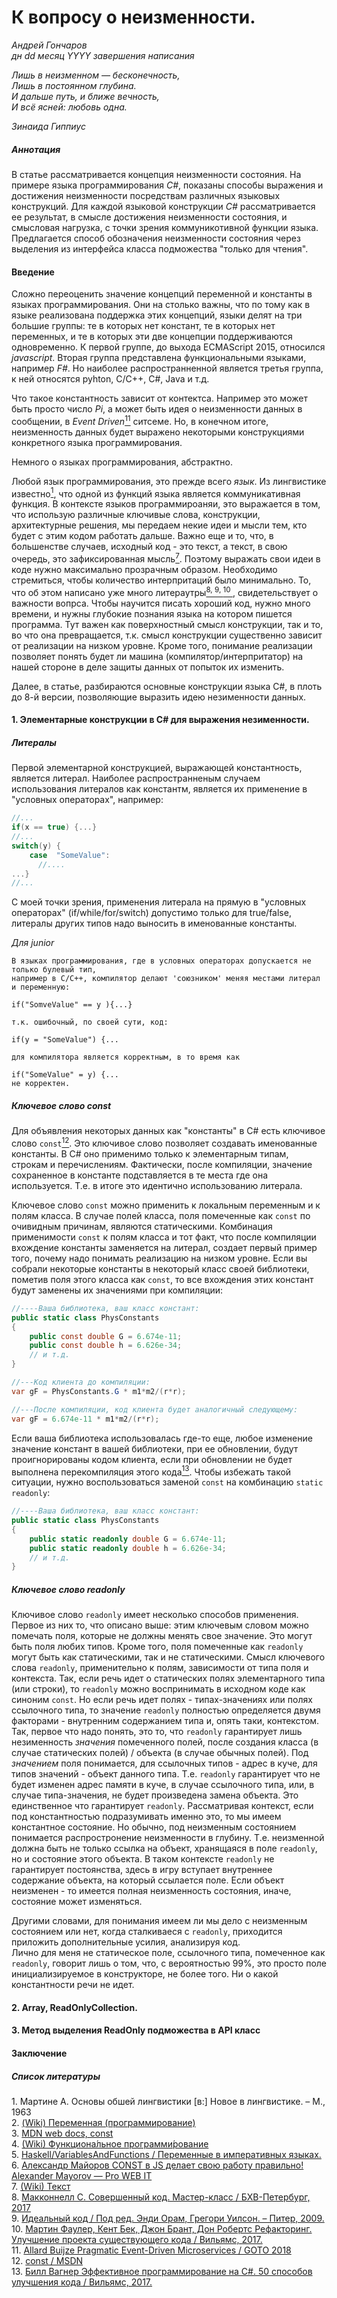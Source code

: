 # К вопросу о неизменности.
*Андрей Гончаров*  
*дн dd месяц YYYY завершения написания*    

*Лишь в неизменном — бесконечность,*  
*Лишь в постоянном глубина.*  
*И дальше путь, и ближе вечность,*  
*И всё ясней: любовь одна.*  

*Зинаида Гиппиус*


##### Аннотация
В статье рассматривается концепция неизменности состояния. На примере языка программирования *C#*, показаны способы выражения и достижения неизменности посредствам различных языковых конструкций. Для каждой языковой конструкции *C#* рассматривается ее результат, в смысле достижения неизменности состояния, и смысловая нагрузка, с точки зрения коммуникотивной функции языка. Предлагается способ обозначения неизменности состояния через выделения из интерфейса класса подможества "только для чтения".    

#### Введение

Сложно переоценить значение концепций переменной и константы в языках программирования. Они на столько важны, что по тому как в языке реализована поддержка этих концепций, языки делят на три большие группы: те в которых нет констант, те в которых нет переменных, и те в которых эти две концепции поддерживаются одновременно. К первой группе, до выхода ECMAScript 2015, относился *javascript*. Вторая группа представлена функциональными языками, например *F#*. Но наиболее распространненной является третья группа, к ней относятся pyhton, C/C++, C#, Java и т.д.

Что такое константность зависит от контектса. Например это может быть просто число *Pi*, а может быть идея о неизменности данных в сообщении, в *Event Driven*[<sup>11</sup>](#11) ситсеме. Но, в конечном итоге, неизменность данных будет выражено некоторыми конструкциями конкретного языка программирования. 

Немного о языках программирования, абстрактно.  

Любой язык программирования, это прежде всего *язык*. Из лингвистике известно[<sup>1</sup>](#1), что одной из функций языка является коммуникативная функция. В контексте языков программироаняи, это выражается в том, что использую различные ключивые слова, конструкции, архитектурные решения, мы передаем некие идеи и мысли тем, кто будет с этим кодом работать дальше. Важно еще и то, что, в большенстве случаев, исходный код - это текст, а текст, в свою очередь, это зафиксированная мысль[<sup>7</sup>](#7). Поэтому выражать свои идеи в коде нужно максимально прозрачным образом. Необходимо стремиться, чтобы количество интерпритаций было минимально. То, что об этом написано уже много литераутры[<sup>8, </sup>](#8)[<sup>9, </sup>](#9)[<sup>10 </sup>](#10), свидетельствует о важности вопрса. Чтобы научится писать хороший код, нужно много времени, и нужны глубокие познания языка на котором пишется программа. Тут важен как поверхностный смысл конструкции, так и то, во что она превращается, т.к. смысл конструкции существенно зависит от реализации на низком уровне. Кроме того, понимание реализации позволяет понять будет ли машина (компилятор/интерпритатор) на нашей стороне в деле защиты данных от попыток их изменить.

Далее, в статье, разбираются основные конструкции языка C#, в плоть до 8-й версии, позволяющие выразить идею незименности данных.  

#### 1. Элементарные конструкции в C# для выражения незименности.
##### Литералы
Первой элементарной конструкцией, выражающей константность, является литерал. Наиболее распространненым случаем использования литералов как константм, является их применение в "условных операторах", например:
```C#
//...
if(x == true) {...}
//...
switch(y) {
    case  "SomeValue":
      //....
...}
//...
```
С моей точки зрения, применения литерала на прямую в "условных операторах" (if/while/for/switch) допустимо только для true/false, литералы других типов надо выносить в именованные константы.   

*Для junior*
```
В языках программирования, где в условных операторах допускается не только булевый тип, 
например в С/С++, компилятор делают 'союзником' меняя местами литерал и переменную:

if("SomveValue" == y ){...}

т.к. ошибочный, по своей сути, код:

if(y = "SomeValue") {...

для компилятора является корректным, в то время как

if("SomeValue" = y) {...
не корректен.
```
##### Ключевое слово const
Для объявления некоторых данных как "константы" в C# есть ключивое слово `const`[<sup>12</sup>](#12).
Это ключивое слово позволяет создавать именованные константы. В С# оно применимо только к элементарным типам, строкам и перечислениям. Фактически, после компиляции, значение сохраненное в константе подставляется в те места где она используется. Т.е. в итоге это идентично использованию литерала.

Ключевое слово `const` можно применить к локальным переменным и к полям класса. В случае полей класса, поля помеченные как `const` по очивидным причинам, являются статическими.
Комбинация применимости `const` к полям класса и тот факт, что после компиляции вхождение константы заменяется на литерал, создает первый пример того, почему надо понимать реализацию на низком уровне. Если вы собрали некоторые константы в некоторый класс своей библиотеки, пометив поля этого класса как `const`, то все вхождения этих констант будут заменены их значениями при компиляции:   
```C#
//----Ваша библиотека, ваш класс констант:
public static class PhysConstants
{ 
    public const double G = 6.674e-11;
    public const double h = 6.626e-34;
    // и т.д.
}

//---Код клиента до компиляции:
var gF = PhysConstants.G * m1*m2/(r*r);

//---После компиляции, код клиента будет аналогичный следующему:
var gF = 6.674e-11 * m1*m2/(r*r);
```

Если ваша библиотека использовалась где-то еще, любое изменение значение констант в вашей библиотеки, при ее обновлении, будут проигнорированы кодом клиента, если при обновлении не будет выполнена перекомпиляция этого кода[<sup>13</sup>](#13). Чтобы избежать такой ситуации, нужно воспользоваться заменой `const` на комбинацию `static readonly`:
```C#
//----Ваша библиотека, ваш класс констант:
public static class PhysConstants
{ 
    public static readonly double G = 6.674e-11;
    public static readonly double h = 6.626e-34;
    // и т.д.
}
```

##### Ключевое слово readonly
Ключивое слово `readonly` имеет несколько способов применения. 
Первое из них то, что описано выше: этим ключевым словом можно помечать поля, которые не должны менять свое значение. Это могут быть поля любих типов. Кроме того, поля помеченные как `readonly` могут быть как статическими, так и не статическими. Смысл ключевого слова `readonly`, применительно к полям, зависимости от типа поля и контекста. Так, если речь идет о статических полях элементарного типа (или строки), то `readonly` можно воспринимать в исходном коде как синоним `const`. Но если речь идет полях - типах-значениях или полях ссылочного типа, то значение `readonly` полностью определяется двумя факторами - внутренним содержанием типа и, опять таки, контекстом. Так, первое что надо понять, это то, что `readonly` гарантирует лишь незименность *значения* помеченного полей, после создания класса (в случае статических полей) / объекта (в случае обычных полей). Под *значением* поля понимается, для ссылочных типов - адрес в куче, для типов значений - объект данного типа. Т.е. `readonly` гарантирует что не будет изменен адрес памяти в куче, в случае ссылочного типа, или, в случае типа-значения, не будет произведена замена объекта. Это единственное что гарантирует `readonly`. Рассматривая контекст, если под константностью подразумивать именно это, то мы имеем константное состояние. Но обычно, под неизменным состоянием понимается распростронение неизменности в глубину. Т.е. неизменной должна быть не только ссылка на объект, хранящаяся в поле `readonly`, но и состояние этого объекта. В таком контексте `readonly` не гарантирует постоянства, здесь в игру вступает внутреннее содержание объекта, на который ссылается поле. Если объект неизменен - то имеется полная неизменность состояния, иначе, состояние может изменяться.  

Другими словами, для понимания имеем ли мы дело с неизменным состоянием или нет, когда сталкиваеся с `readonly`, приходится приложить дополнительные усилия, анализируя код.  
Лично для меня не статическое поле, ссылочного типа, помеченное как `readonly`, говорит лишь о том, что, с вероятностью 99%, это просто поле инициализируемое в конструкторе, не более того. Ни о какой константности речи не идет.





[//]: # (литералы, const, readonly static/nonstatic, struct, Шаблон ValueObject, readonly struct, Records, ref struct - оптимизация по памяти, для структур, при возврате. ref readonly - оптимизация по памяти, для структур, при возврате. in param - оптимизация по памяти, для структур, при передаче параметра. - смысловая нагрузка.)

#### 2. Array, ReadOnlyCollection.
[//]: # (Array неверное понимание смысловой нагрузки. IReadOnlyCollection<T>, собственные Readonly - смысловая нагрузка)

#### 3. Метод выделения ReadOnly подможества в API класс
[//]: # (
const в объевлении методов в С++, 
const в объявлении переменных,
конструкция const T& - как оптимизация по памяти, с выражением неизменности.)

#### Заключение
[//]: # (О важности и значимости конструкция указывающих на постоянство.)

##### Список литературы
<a class='anchor' id='1'>1</a>. Мартине А. Основы обшей лингвистики \[в:\] Новое в лингвистике. – М., 1963  
<a class='anchor' id='2'>2</a>. <a href="https://ru.wikipedia.org/wiki/%D0%9F%D0%B5%D1%80%D0%B5%D0%BC%D0%B5%D0%BD%D0%BD%D0%B0%D1%8F_(%D0%BF%D1%80%D0%BE%D0%B3%D1%80%D0%B0%D0%BC%D0%BC%D0%B8%D1%80%D0%BE%D0%B2%D0%B0%D0%BD%D0%B8%D0%B5)">(Wiki) Переменная (программирование)</a>  
<a class='anchor' id='3'>3</a>. <a href="https://developer.mozilla.org/ru/docs/Web/JavaScript/Reference/Statements/const">MDN web docs, const</a>  
<a class='anchor' id='4'>4</a>. <a href="https://ru.wikipedia.org/wiki/%D0%A4%D1%83%D0%BD%D0%BA%D1%86%D0%B8%D0%BE%D0%BD%D0%B0%D0%BB%D1%8C%D0%BD%D0%BE%D0%B5_%D0%BF%D1%80%D0%BE%D0%B3%D1%80%D0%B0%D0%BC%D0%BC%D0%B8%D1%80%D0%BE%D0%B2%D0%B0%D0%BD%D0%B8%D0%B5">(Wiki) Функциона́льное программи́рование</a>  
<a class='anchor' id='5'>5</a>. <a href="https://ru.wikibooks.org/wiki/Haskell/VariablesAndFunctions#%D0%9F%D0%B5%D1%80%D0%B5%D0%BC%D0%B5%D0%BD%D0%BD%D1%8B%D0%B5_%D0%B2_%D0%B8%D0%BC%D0%BF%D0%B5%D1%80%D0%B0%D1%82%D0%B8%D0%B2%D0%BD%D1%8B%D1%85_%D1%8F%D0%B7%D1%8B%D0%BA%D0%B0%D1%85">Haskell/VariablesAndFunctions / Переменные в императивных языках.</a>  
<a class='anchor' id='6'>6</a>. <a href="https://medium.com/@frontman/const-%D0%B2-js-%D0%B4%D0%B5%D0%BB%D0%B0%D0%B5%D1%82-%D1%81%D0%B2%D0%BE%D1%8E-%D1%80%D0%B0%D0%B1%D0%BE%D1%82%D1%83-%D0%BF%D1%80%D0%B0%D0%B2%D0%B8%D0%BB%D1%8C%D0%BD%D0%BE-b346353d9cce">Александр Майоров CONST в JS делает свою работу правильно! Alexander Mayorov — Pro WEB IT</a>  
<a class='anchor' id='7'>7</a>. <a href="https://ru.wikipedia.org/wiki/Текст">(Wiki) Текст</a>  
<a class='anchor' id='8'>8</a>. <a href="https://www.ozon.ru/context/detail/id/142768363/">Макконнелл С. Совершенный код. Мастер-класс / БХВ-Петербург, 2017</a>  
<a class='anchor' id='9'>9</a>. <a href="https://www.ozon.ru/context/detail/id/4187085/">Идеальный код / Под ред. Энди Орам, Грегори Уилсон. – Питер, 2009.</a>  
<a class='anchor' id='10'>10</a>. <a href="https://www.ozon.ru/context/detail/id/4187085/">Мартин Фаулер, Кент Бек, Джон Брант, Дон Робертс Рефакторинг. Улучшение проекта существующего кода / Вильямс, 2017.</a>  
<a class='anchor' id='11'>11</a>. <a href="https://youtu.be/vSd_0zGxsIU">Allard Buijze Pragmatic Event-Driven Microservices / GOTO 2018</a>   
<a class='anchor' id='12'>12</a>. <a href="https://docs.microsoft.com/ru-ru/dotnet/csharp/language-reference/keywords/const">const / MSDN</a>   
<a class='anchor' id='13'>13</a>. <a href="https://www.ozon.ru/context/detail/id/140145915/">Билл Вагнер Эффективное программирование на C#. 50 способов улучшения кода / Вильямс, 2017.</a> 


